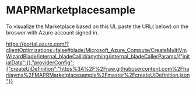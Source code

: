 # MAPRMarketplacesample

To visualize the Marketplace based on this UI, paste the URL( below) on the broswer with Azure account signed in.


https://portal.azure.com/?clientOptimizations=false#blade/Microsoft_Azure_Compute/CreateMultiVmWizardBlade/internal_bladeCallId/anything/internal_bladeCallerParams/{"initialData":{},"providerConfig":{"createUiDefinition":"https%3A%2F%2Fraw.githubusercontent.com%2Fharijayms%2FMAPRMarketplacesample%2Fmaster%2FcreateUiDefinition.json"}}  
